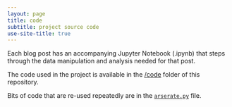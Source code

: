 ```yaml
---
layout: page
title: code
subtitle: project source code
use-site-title: true
---
```


Each blog post has an accompanying Jupyter Notebook (.ipynb) that steps through the data manipulation and analysis needed for that post.

The code used in the project is available in the [/code](https://github.com/deppen8/player8/tree/gh-pages/code) folder of this repository.

Bits of code that are re-used repeatedly are in the [`arserate.py`](https://github.com/deppen8/player8/blob/gh-pages/code/arserate.py) file.